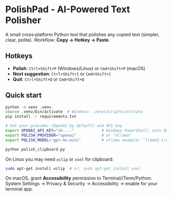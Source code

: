 # PolishPad - AI-Powered Text Polisher

A small cross‑platform Python tool that polishes any copied text (simpler, clear, polite).
Workflow: **Copy → Hotkey → Paste**.

## Hotkeys
- **Polish**: `Ctrl+Shift+P` (Windows/Linux) or `Cmd+Shift+P` (macOS)
- **Next suggestion**: `Ctrl+Shift+]` or `Cmd+Shift+]`
- **Quit**: `Ctrl+Shift+Q` or `Cmd+Shift+Q`

## Quick start
```bash
python -m venv .venv
source .venv/bin/activate  # Windows: .venv\Scripts\activate
pip install -r requirements.txt

# Set your provider (OpenAI by default) and API key
export OPENAI_API_KEY="sk-..."            # Windows PowerShell: setx OPENAI_API_KEY "sk-..."
export POLISH_PROVIDER="openai"           # or "ollama"
export POLISH_MODEL="gpt-4o-mini"         # ollama example: "llama3.1:8b"

python polish_clipboard.py
```

On Linux you may need `xclip` or `xsel` for clipboard:
```bash
sudo apt-get install xclip  # or: sudo apt-get install xsel
```

On macOS, grant **Accessibility** permission to Terminal/iTerm/Python:
System Settings → Privacy & Security → Accessibility → enable for your terminal app.
